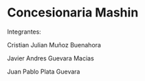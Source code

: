 # Concesionaria Mashin

Integrantes:

Cristian Julian Muñoz Buenahora

Javier Andres Guevara Macias

Juan Pablo Plata Guevara
